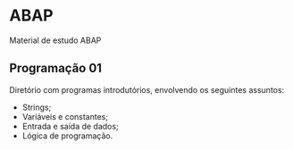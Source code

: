 # ABAP
Material de estudo ABAP

## Programação 01
Diretório com programas introdutórios, envolvendo os seguintes assuntos:
- Strings;
- Variáveis e constantes;
- Entrada e saída de dados;
- Lógica de programação.
